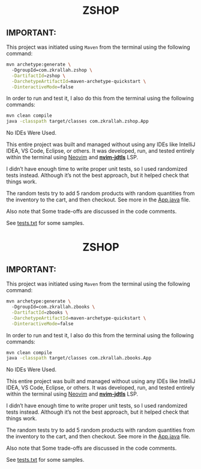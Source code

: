 <h1 align="center"> ZSHOP </h1>

## IMPORTANT:

This project was initiated using `Maven` from the terminal using the following command:
```bash
mvn archetype:generate \                                                                     
  -DgroupId=com.zkrallah.zshop \
  -DartifactId=zshop \
  -DarchetypeArtifactId=maven-archetype-quickstart \
  -DinteractiveMode=false
```

In order to run and test it, I also do this from the terminal using the following commands:
```bash
mvn clean compile
java -classpath target/classes com.zkrallah.zshop.App
```

 No IDEs Were Used.

 This entire project was built and managed without using any IDEs like IntelliJ IDEA, VS Code, Eclipse, or others. It was developed, run, and tested entirely within the terminal using [Neovim](https://neovim.io/) and **[nvim-jdtls](https://github.com/mfussenegger/nvim-jdtls)** LSP.

I didn’t have enough time to write proper unit tests, so I used randomized tests instead. Although it’s not the best approach, but it helped check that things work.

The random tests try to add 5 random products with random quantities from the inventory to the cart, and then checkout. See more in the [App.java](https://github.com/muhammadzkralla/zshop/blob/master/src/main/java/com/zkrallah/zshop/App.java) file.

Also note that Some trade-offs are discussed in the code comments.

See [tests.txt](https://github.com/muhammadzkralla/zshop/blob/master/tests.txt) for some samples.


<h1 align="center"> ZSHOP </h1>

## IMPORTANT:

This project was initiated using `Maven` from the terminal using the following command:
```bash
mvn archetype:generate \                                                                        
  -DgroupId=com.zkrallah.zbooks \
  -DartifactId=zbooks \
  -DarchetypeArtifactId=maven-archetype-quickstart \
  -DinteractiveMode=false
```

In order to run and test it, I also do this from the terminal using the following commands:
```bash
mvn clean compile
java -classpath target/classes com.zkrallah.zbooks.App
```


 No IDEs Were Used.

 This entire project was built and managed without using any IDEs like IntelliJ IDEA, VS Code, Eclipse, or others. It was developed, run, and tested entirely within the terminal using [Neovim](https://neovim.io/) and **[nvim-jdtls](https://github.com/mfussenegger/nvim-jdtls)** LSP.

I didn’t have enough time to write proper unit tests, so I used randomized tests instead. Although it’s not the best approach, but it helped check that things work.

The random tests try to add 5 random products with random quantities from the inventory to the cart, and then checkout. See more in the [App.java](https://github.com/muhammadzkralla/zshop/blob/master/src/main/java/com/zkrallah/zshop/App.java) file.

Also note that Some trade-offs are discussed in the code comments.

See [tests.txt](https://github.com/muhammadzkralla/zshop/blob/master/tests.txt) for some samples.
